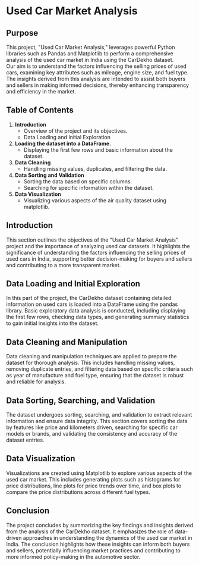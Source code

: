 # Used Car Market Analysis
## Purpose
This project, "Used Car Market Analysis," leverages powerful Python libraries such as Pandas and Matplotlib to perform a comprehensive analysis of the used car market in India using the CarDekho dataset. 
<br/>Our aim is to understand the factors influencing the selling prices of used cars, examining key attributes such as mileage, engine size, and fuel type. The insights derived from this analysis are intended to assist both buyers and sellers in making informed decisions, thereby enhancing transparency and efficiency in the market.
## Table of Contents
1. **Introduction**
   - Overview of the project and its objectives.
   - Data Loading and Initial Exploration
2. **Loading the dataset into a DataFrame.**
   - Displaying the first few rows and basic information about the dataset.
3. **Data Cleaning**
   - Handling missing values, duplicates, and filtering the data.
4. **Data Sorting and Validation**
   - Sorting the data based on specific columns.
   - Searching for specific information within the dataset.
5. **Data Visualization**
   - Visualizing various aspects of the air quality dataset using matplotlib.

## Introduction
This section outlines the objectives of the "Used Car Market Analysis" project and the importance of analyzing used car datasets. It highlights the significance of understanding the factors influencing the selling prices of used cars in India, supporting better decision-making for buyers and sellers and contributing to a more transparent market.

## Data Loading and Initial Exploration
In this part of the project, the CarDekho dataset containing detailed information on used cars is loaded into a DataFrame using the pandas library. Basic exploratory data analysis is conducted, including displaying the first few rows, checking data types, and generating summary statistics to gain initial insights into the dataset.

## Data Cleaning and Manipulation
Data cleaning and manipulation techniques are applied to prepare the dataset for thorough analysis. This includes handling missing values, removing duplicate entries, and filtering data based on specific criteria such as year of manufacture and fuel type, ensuring that the dataset is robust and reliable for analysis.

## Data Sorting, Searching, and Validation
The dataset undergoes sorting, searching, and validation to extract relevant information and ensure data integrity. This section covers sorting the data by features like price and kilometers driven, searching for specific car models or brands, and validating the consistency and accuracy of the dataset entries.

## Data Visualization
Visualizations are created using Matplotlib to explore various aspects of the used car market. This includes generating plots such as histograms for price distributions, line plots for price trends over time, and box plots to compare the price distributions across different fuel types.

## Conclusion
The project concludes by summarizing the key findings and insights derived from the analysis of the CarDekho dataset. It emphasizes the role of data-driven approaches in understanding the dynamics of the used car market in India. The conclusion highlights how these insights can inform both buyers and sellers, potentially influencing market practices and contributing to more informed policy-making in the automotive sector.

